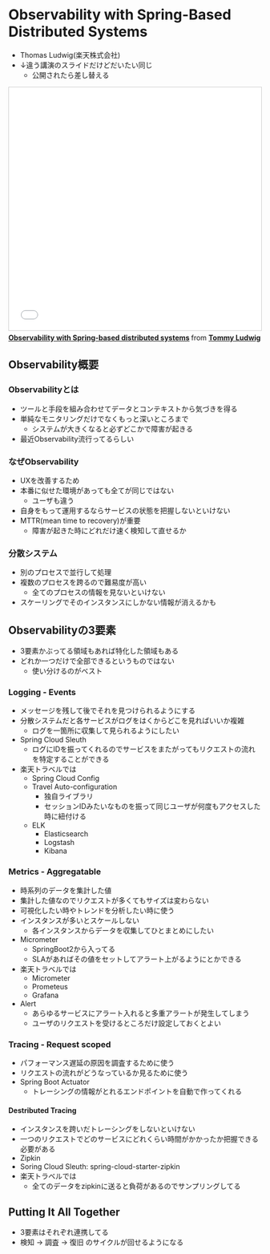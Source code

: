 # Observability with Spring-Based Distributed Systems

- Thomas Ludwig(楽天株式会社)
- ↓違う講演のスライドだけどだいたい同じ
    - 公開されたら差し替える

<iframe src="//www.slideshare.net/slideshow/embed_code/key/Abza9uvEmKkaEN" width="595" height="485" frameborder="0" marginwidth="0" marginheight="0" scrolling="no" style="border:1px solid #CCC; border-width:1px; margin-bottom:5px; max-width: 100%;" allowfullscreen> </iframe> <div style="margin-bottom:5px"> <strong> <a href="//www.slideshare.net/tommyludwig/observability-with-springbased-distributed-systems" title="Observability with Spring-based distributed systems" target="_blank">Observability with Spring-based distributed systems</a> </strong> from <strong><a href="https://www.slideshare.net/tommyludwig" target="_blank">Tommy Ludwig</a></strong> </div>

## Observability概要

### Observabilityとは

- ツールと手段を組み合わせてデータとコンテキストから気づきを得る
- 単純なモニタリングだけでなくもっと深いところまで
    - システムが大きくなると必ずどこかで障害が起きる
- 最近Observability流行ってるらしい

### なぜObservability

- UXを改善するため
- 本番に似せた環境があっても全てが同じではない
    - ユーザも違う
- 自身をもって運用するならサービスの状態を把握しないといけない
- MTTR(mean time to recovery)が重要
    - 障害が起きた時にどれだけ速く検知して直せるか

### 分散システム

- 別のプロセスで並行して処理
- 複数のプロセスを跨るので難易度が高い
    - 全てのプロセスの情報を見ないといけない
- スケーリングでそのインスタンスにしかない情報が消えるかも


## Observabilityの3要素

- 3要素かぶってる領域もあれば特化した領域もある
- どれか一つだけで全部できるというものではない
    - 使い分けるのがベスト

### Logging - Events

- メッセージを残して後でそれを見つけられるようにする
- 分散システムだと各サービスがログをはくからどこを見ればいいか複雑
    - ログを一箇所に収集して見られるようにしたい
- Spring Cloud Sleuth
    - ログにIDを振ってくれるのでサービスをまたがってもリクエストの流れを特定することができる
- 楽天トラベルでは
    - Spring Cloud Config
    - Travel Auto-configuration
        - 独自ライブラリ
        - セッションIDみたいなものを振って同じユーザが何度もアクセスした時に紐付ける
    - ELK
        - Elasticsearch
        - Logstash
        - Kibana

### Metrics - Aggregatable

- 時系列のデータを集計した値
- 集計した値なのでリクエストが多くてもサイズは変わらない
- 可視化したい時やトレンドを分析したい時に使う
- インスタンスが多いとスケールしない
    - 各インスタンスからデータを収集してひとまとめにしたい
- Micrometer
    - SpringBoot2から入ってる
    - SLAがあればその値をセットしてアラート上がるようにとかできる
- 楽天トラベルでは
    - Micrometer
    - Prometeus
    - Grafana
- Alert
    - あらゆるサービスにアラート入れると多重アラートが発生してしまう
    - ユーザのリクエストを受けるところだけ設定しておくとよい

### Tracing - Request scoped

- パフォーマンス遅延の原因を調査するために使う
- リクエストの流れがどうなっているか見るために使う
- Spring Boot Actuator
    - トレーシングの情報がとれるエンドポイントを自動で作ってくれる

#### Destributed Tracing

- インスタンスを跨いだトレーシングをしないといけない
- 一つのリクエストでどのサービスにどれくらい時間がかかったか把握できる必要がある
- Zipkin
- Soring Cloud Sleuth: spring-cloud-starter-zipkin
- 楽天トラベルでは
    - 全てのデータをzipkinに送ると負荷があるのでサンプリングしてる

## Putting It All Together

- 3要素はそれぞれ連携してる
- 検知 -> 調査 -> 復旧 のサイクルが回せるようになる
